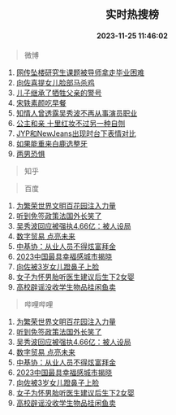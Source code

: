 <div align="center"><h2>实时热搜榜</h2><h4>2023-11-25 11:46:02</h4></div>

> 微博  

1. [网传坠楼研究生课题被导师拿走毕业困难](https://s.weibo.com/weibo?q=%23%E7%BD%91%E4%BC%A0%E5%9D%A0%E6%A5%BC%E7%A0%94%E7%A9%B6%E7%94%9F%E8%AF%BE%E9%A2%98%E8%A2%AB%E5%AF%BC%E5%B8%88%E6%8B%BF%E8%B5%B0%E6%AF%95%E4%B8%9A%E5%9B%B0%E9%9A%BE%23&t=31&band_rank=1&Refer=top)<br />
2. [向佐喜提女儿脸部马杀鸡](https://s.weibo.com/weibo?q=%23%E5%90%91%E4%BD%90%E5%96%9C%E6%8F%90%E5%A5%B3%E5%84%BF%E8%84%B8%E9%83%A8%E9%A9%AC%E6%9D%80%E9%B8%A1%23&t=31&band_rank=2&Refer=top)<br />
3. [儿子继承了牺牲父亲的警号](https://s.weibo.com/weibo?q=%23%E5%84%BF%E5%AD%90%E7%BB%A7%E6%89%BF%E4%BA%86%E7%89%BA%E7%89%B2%E7%88%B6%E4%BA%B2%E7%9A%84%E8%AD%A6%E5%8F%B7%23&t=31&band_rank=3&Refer=top)<br />
4. [宋轶素颜吃早餐](https://s.weibo.com/weibo?q=%23%E5%AE%8B%E8%BD%B6%E7%B4%A0%E9%A2%9C%E5%90%83%E6%97%A9%E9%A4%90%23&t=31&band_rank=4&Refer=top)<br />
5. [知情人曾透露吴秀波不再从事演员职业](https://s.weibo.com/weibo?q=%23%E7%9F%A5%E6%83%85%E4%BA%BA%E6%9B%BE%E9%80%8F%E9%9C%B2%E5%90%B4%E7%A7%80%E6%B3%A2%E4%B8%8D%E5%86%8D%E4%BB%8E%E4%BA%8B%E6%BC%94%E5%91%98%E8%81%8C%E4%B8%9A%23&t=31&band_rank=5&Refer=top)<br />
6. [公主和亲 十里红妆不过另一种自刎](https://s.weibo.com/weibo?q=%E5%85%AC%E4%B8%BB%E5%92%8C%E4%BA%B2%20%E5%8D%81%E9%87%8C%E7%BA%A2%E5%A6%86%E4%B8%8D%E8%BF%87%E5%8F%A6%E4%B8%80%E7%A7%8D%E8%87%AA%E5%88%8E&t=31&band_rank=6&Refer=top)<br />
7. [JYP和NewJeans出现时台下表情对比](https://s.weibo.com/weibo?q=JYP%E5%92%8CNewJeans%E5%87%BA%E7%8E%B0%E6%97%B6%E5%8F%B0%E4%B8%8B%E8%A1%A8%E6%83%85%E5%AF%B9%E6%AF%94&t=31&band_rank=7&Refer=top)<br />
8. [如果能重来白鹿选整牙](https://s.weibo.com/weibo?q=%23%E5%A6%82%E6%9E%9C%E8%83%BD%E9%87%8D%E6%9D%A5%E7%99%BD%E9%B9%BF%E9%80%89%E6%95%B4%E7%89%99%23&t=31&band_rank=8&Refer=top)<br />
9. [两男恐惧](https://s.weibo.com/weibo?q=%E4%B8%A4%E7%94%B7%E6%81%90%E6%83%A7&t=31&band_rank=9&Refer=top)<br />

> 知乎  


> 百度  

1. [为繁荣世界文明百花园注入力量](https://www.baidu.com/s?wd=%E4%B8%BA%E7%B9%81%E8%8D%A3%E4%B8%96%E7%95%8C%E6%96%87%E6%98%8E%E7%99%BE%E8%8A%B1%E5%9B%AD%E6%B3%A8%E5%85%A5%E5%8A%9B%E9%87%8F&sa=fyb_news&rsv_dl=fyb_news)<br />
2. [听到免签政策法国外长笑了](https://www.baidu.com/s?wd=%E5%90%AC%E5%88%B0%E5%85%8D%E7%AD%BE%E6%94%BF%E7%AD%96%E6%B3%95%E5%9B%BD%E5%A4%96%E9%95%BF%E7%AC%91%E4%BA%86&sa=fyb_news&rsv_dl=fyb_news)<br />
3. [吴秀波回应被强执4.66亿：被人设局](https://www.baidu.com/s?wd=%E5%90%B4%E7%A7%80%E6%B3%A2%E5%9B%9E%E5%BA%94%E8%A2%AB%E5%BC%BA%E6%89%A74.66%E4%BA%BF%EF%BC%9A%E8%A2%AB%E4%BA%BA%E8%AE%BE%E5%B1%80&sa=fyb_news&rsv_dl=fyb_news)<br />
4. [数字贸易 点亮未来](https://www.baidu.com/s?wd=%E6%95%B0%E5%AD%97%E8%B4%B8%E6%98%93+%E7%82%B9%E4%BA%AE%E6%9C%AA%E6%9D%A5&sa=fyb_news&rsv_dl=fyb_news)<br />
5. [中基协：从业人员不得炫富拜金](https://www.baidu.com/s?wd=%E4%B8%AD%E5%9F%BA%E5%8D%8F%EF%BC%9A%E4%BB%8E%E4%B8%9A%E4%BA%BA%E5%91%98%E4%B8%8D%E5%BE%97%E7%82%AB%E5%AF%8C%E6%8B%9C%E9%87%91&sa=fyb_news&rsv_dl=fyb_news)<br />
6. [2023中国最具幸福感城市揭晓](https://www.baidu.com/s?wd=2023%E4%B8%AD%E5%9B%BD%E6%9C%80%E5%85%B7%E5%B9%B8%E7%A6%8F%E6%84%9F%E5%9F%8E%E5%B8%82%E6%8F%AD%E6%99%93&sa=fyb_news&rsv_dl=fyb_news)<br />
7. [向佐被3岁女儿蹬鼻子上脸](https://www.baidu.com/s?wd=%E5%90%91%E4%BD%90%E8%A2%AB3%E5%B2%81%E5%A5%B3%E5%84%BF%E8%B9%AC%E9%BC%BB%E5%AD%90%E4%B8%8A%E8%84%B8&sa=fyb_news&rsv_dl=fyb_news)<br />
8. [女子为怀男胎听医生建议后生下2女婴](https://www.baidu.com/s?wd=%E5%A5%B3%E5%AD%90%E4%B8%BA%E6%80%80%E7%94%B7%E8%83%8E%E5%90%AC%E5%8C%BB%E7%94%9F%E5%BB%BA%E8%AE%AE%E5%90%8E%E7%94%9F%E4%B8%8B2%E5%A5%B3%E5%A9%B4&sa=fyb_news&rsv_dl=fyb_news)<br />
9. [高校辟谣没收学生物品挂闲鱼卖](https://www.baidu.com/s?wd=%E9%AB%98%E6%A0%A1%E8%BE%9F%E8%B0%A3%E6%B2%A1%E6%94%B6%E5%AD%A6%E7%94%9F%E7%89%A9%E5%93%81%E6%8C%82%E9%97%B2%E9%B1%BC%E5%8D%96&sa=fyb_news&rsv_dl=fyb_news)<br />

> 哔哩哔哩  

1. [为繁荣世界文明百花园注入力量](https://www.baidu.com/s?wd=%E4%B8%BA%E7%B9%81%E8%8D%A3%E4%B8%96%E7%95%8C%E6%96%87%E6%98%8E%E7%99%BE%E8%8A%B1%E5%9B%AD%E6%B3%A8%E5%85%A5%E5%8A%9B%E9%87%8F&sa=fyb_news&rsv_dl=fyb_news)<br />
2. [听到免签政策法国外长笑了](https://www.baidu.com/s?wd=%E5%90%AC%E5%88%B0%E5%85%8D%E7%AD%BE%E6%94%BF%E7%AD%96%E6%B3%95%E5%9B%BD%E5%A4%96%E9%95%BF%E7%AC%91%E4%BA%86&sa=fyb_news&rsv_dl=fyb_news)<br />
3. [吴秀波回应被强执4.66亿：被人设局](https://www.baidu.com/s?wd=%E5%90%B4%E7%A7%80%E6%B3%A2%E5%9B%9E%E5%BA%94%E8%A2%AB%E5%BC%BA%E6%89%A74.66%E4%BA%BF%EF%BC%9A%E8%A2%AB%E4%BA%BA%E8%AE%BE%E5%B1%80&sa=fyb_news&rsv_dl=fyb_news)<br />
4. [数字贸易 点亮未来](https://www.baidu.com/s?wd=%E6%95%B0%E5%AD%97%E8%B4%B8%E6%98%93+%E7%82%B9%E4%BA%AE%E6%9C%AA%E6%9D%A5&sa=fyb_news&rsv_dl=fyb_news)<br />
5. [中基协：从业人员不得炫富拜金](https://www.baidu.com/s?wd=%E4%B8%AD%E5%9F%BA%E5%8D%8F%EF%BC%9A%E4%BB%8E%E4%B8%9A%E4%BA%BA%E5%91%98%E4%B8%8D%E5%BE%97%E7%82%AB%E5%AF%8C%E6%8B%9C%E9%87%91&sa=fyb_news&rsv_dl=fyb_news)<br />
6. [2023中国最具幸福感城市揭晓](https://www.baidu.com/s?wd=2023%E4%B8%AD%E5%9B%BD%E6%9C%80%E5%85%B7%E5%B9%B8%E7%A6%8F%E6%84%9F%E5%9F%8E%E5%B8%82%E6%8F%AD%E6%99%93&sa=fyb_news&rsv_dl=fyb_news)<br />
7. [向佐被3岁女儿蹬鼻子上脸](https://www.baidu.com/s?wd=%E5%90%91%E4%BD%90%E8%A2%AB3%E5%B2%81%E5%A5%B3%E5%84%BF%E8%B9%AC%E9%BC%BB%E5%AD%90%E4%B8%8A%E8%84%B8&sa=fyb_news&rsv_dl=fyb_news)<br />
8. [女子为怀男胎听医生建议后生下2女婴](https://www.baidu.com/s?wd=%E5%A5%B3%E5%AD%90%E4%B8%BA%E6%80%80%E7%94%B7%E8%83%8E%E5%90%AC%E5%8C%BB%E7%94%9F%E5%BB%BA%E8%AE%AE%E5%90%8E%E7%94%9F%E4%B8%8B2%E5%A5%B3%E5%A9%B4&sa=fyb_news&rsv_dl=fyb_news)<br />
9. [高校辟谣没收学生物品挂闲鱼卖](https://www.baidu.com/s?wd=%E9%AB%98%E6%A0%A1%E8%BE%9F%E8%B0%A3%E6%B2%A1%E6%94%B6%E5%AD%A6%E7%94%9F%E7%89%A9%E5%93%81%E6%8C%82%E9%97%B2%E9%B1%BC%E5%8D%96&sa=fyb_news&rsv_dl=fyb_news)<br />
